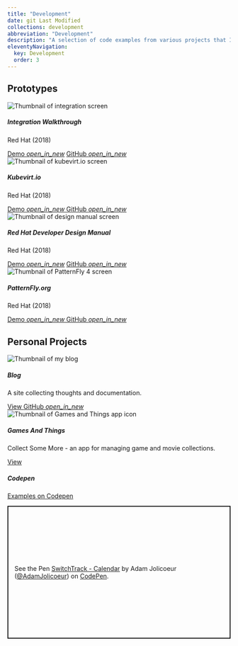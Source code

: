 ```yaml
---
title: "Development"
date: git Last Modified
collections: development
abbreviation: "Development"
description: "A selection of code examples from various projects that I've worked on."
eleventyNavigation:
  key: Development
  order: 3
---
```


<h2>Prototypes</h2>
<section class="responsive">
  <div class="grid">
<!-- Red Hat Integration -->
    <div class="s12 l6">
      <article class="no-padding">
        <div class="grid no-space">
          <div class="s6">
            <img class="responsive medium" src="{{ '/img/rh_integration.png' | url }}" target="top" alt="Thumbnail of integration screen" />
          </div>
          <div class="s6">
            <div class="padding">
              <h5>Integration Walkthrough</h5>
              <p>Red Hat (2018)</p>
              <nav>
                <a class="link" href="https://www.adamjolicoeur.com/integration-prototype/index.html" target="top" alt="View the integration walkthrough prototype" class="card-link">Demo <i>open_in_new</i></a>
                <a class="link" href="https://github.com/AdamJ/integration-prototype" target="top" alt="Integration prototype on GitHub" class="card-link">GitHub <i>open_in_new</i></a>
              </nav>
            </div>
          </div>
        </div>
      </article>
    </div>
    <div class="s12 l6">
      <article class="no-padding">
        <div class="grid no-space">
          <div class="s6">
            <img class="responsive medium" src="{{ '/img/thumbnail_kubevirtio.png' | url }}" target="top" alt="Thumbnail of kubevirt.io screen" />
          </div>
          <div class="s6">
            <div class="padding">
              <h5>Kubevirt.io</h5>
              <p>Red Hat (2018)</p>
              <nav>
                <a class="link" href="https://kubevirtio-site.netlify.app" target="top" alt="Link to kubevirt.io prototype">
                  Demo
                  <i>open_in_new</i>
                </a>
                <a class="link" href="https://github.com/AdamJ/kubevirt.github.io" target="top" alt="Link to GitHub repo">
                  GitHub
                  <i>open_in_new</i>
                </a>
              </nav>
            </div>
          </div>
        </div>
      </article>
    </div>
  </div>
</section>
<div class="large-space"></div>
<section class="responsive">
<div class="grid">
<!-- Red Hat Integration -->
    <div class="s12 l6">
      <article class="no-padding">
        <div class="grid no-space">
          <div class="s6">
            <img class="responsive medium" src="{{ '/img/thumbnail_RHDM.png' | url }}" target="top" alt="Thumbnail of design manual screen" />
          </div>
          <div class="s6">
            <div class="padding">
              <h5>Red Hat Developer Design Manual</h5>
              <p>Red Hat (2018)</p>
              <nav>
                <a class="link" href="https://aj-design-manual.netlify.app" target="top" alt="View the design manual prototype" class="card-link">Demo <i>open_in_new</i></a>
                <a class="link" href="https://github.com/AdamJ/design-manual" target="top" alt="Link to GitHub repo" class="card-link">GitHub <i>open_in_new</i></a>
              </nav>
            </div>
          </div>
        </div>
      </article>
    </div>
    <div class="s12 l6">
      <article class="no-padding">
        <div class="grid no-space">
          <div class="s6">
            <img class="responsive medium" src="{{ '/img/thumbnail_PatternFly.png' | url }}" target="top" alt="Thumbnail of PatternFly 4 screen" />
          </div>
          <div class="s6">
            <div class="padding">
              <h5>PatternFly.org</h5>
              <p>Red Hat (2018)</p>
              <nav>
                <a class="link" href="https://pf4testbench.netlify.app" target="top" alt="Link to PatternFly 4 prototype">
                  Demo
                  <i>open_in_new</i>
                </a>
                <a class="link" href="https://github.com/AdamJ/pf4website" target="top" alt="Link to GitHub repo">
                  GitHub
                  <i>open_in_new</i>
                </a>
              </nav>
            </div>
          </div>
        </div>
      </article>
    </div>
  </div>
</section>
<div class="large-space"></div>
<section class="responsive">
  <h2>Personal Projects</h2>
  <div class="grid">
    <div class="s12 l6">
      <article class="secondary-container no-padding">
        <div class="grid no-space">
          <div class="s6">
            <img class="responsive medium" src="{{ '/img/blog_screenshot.png' | url }}" target="top" alt="Thumbnail of my blog" />
          </div>
          <div class="s6">
            <div class="padding">
              <h5>Blog</h5>
              <p>A site collecting thoughts and documentation.</p>
              <nav>
                <a class="link" href="https://blog.adamjolicoeur.com" alt="View blog page">
                  View
                </a>
                <a class="link" href="https://github.com/AdamJ/researchandesign" target="top" alt="Link to GitHub repo">
                  GitHub
                  <i>open_in_new</i>
                </a>
              </nav>
            </div>
          </div>
        </div>
      </article>
    </div>
    <div class="s12 l6">
      <article class="secondary-container no-padding">
        <div class="grid no-space">
          <div class="s6">
            <img class="responsive medium" src="{{ '/img/GamesAndThings_1024.png' | url }}" target="top" alt="Thumbnail of Games and Things app icon" />
          </div>
          <div class="s6">
            <div class="padding">
              <h5>Games And Things</h5>
              <p>Collect Some More - an app for managing game and movie collections.</p>
              <nav>
                <a class="link" href="/apps/collectsomemore/" alt="View app page">
                  View</a>
              </nav>
            </div>
          </div>
        </div>
      </article>
    </div>
  </div>
</section>
<div class="large-space"></div>
<section class="responsive">
  <div class="grid">
    <div class="s12">
      <article class="tertiary-container">
        <div class="row">
          <h5>Codepen</h5>
        </div>
        <nav>
          <a href="https://codepen.io/AdamJolicoeur" alt="Link to CodePen profile" target="top" class="button small-elevate secondary">
            Examples on Codepen
          </a>
        </nav>
        <div class="medium-space"></div>
        <p class="codepen" data-height="300" data-default-tab="result" data-slug-hash="NWjOzwm" data-pen-title="SwitchTrack - Calendar" data-preview="true" data-user="AdamJolicoeur" style="height: 300px; box-sizing: border-box; display: flex; align-items: center; justify-content: center; border: 2px solid; margin: 1em 0; padding: 1em;">
        <span>See the Pen <a href="https://codepen.io/AdamJolicoeur/pen/NWjOzwm">
        SwitchTrack - Calendar</a> by Adam Jolicoeur (<a href="https://codepen.io/AdamJolicoeur">@AdamJolicoeur</a>) on <a href="https://codepen.io">CodePen</a>.</span>
        </p>
        <script async src="https://public.codepenassets.com/embed/index.js"></script>
      </article>
    </div>
  </div>
</section>
